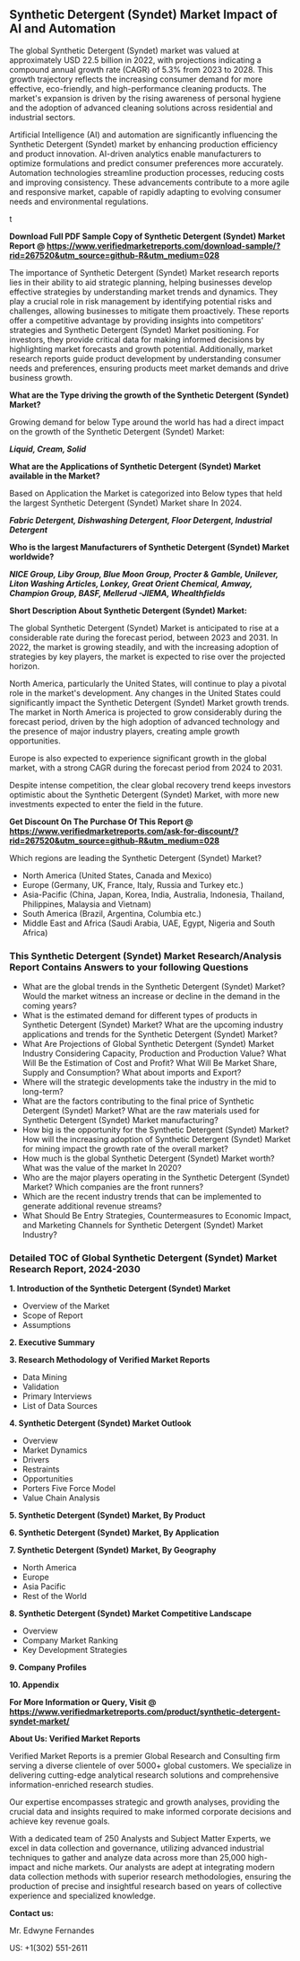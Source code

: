 <h2>Synthetic Detergent (Syndet) Market Impact of AI and Automation</h2><p>The global Synthetic Detergent (Syndet) market was valued at approximately USD 22.5 billion in 2022, with projections indicating a compound annual growth rate (CAGR) of 5.3% from 2023 to 2028. This growth trajectory reflects the increasing consumer demand for more effective, eco-friendly, and high-performance cleaning products. The market's expansion is driven by the rising awareness of personal hygiene and the adoption of advanced cleaning solutions across residential and industrial sectors.</p><p>Artificial Intelligence (AI) and automation are significantly influencing the Synthetic Detergent (Syndet) market by enhancing production efficiency and product innovation. AI-driven analytics enable manufacturers to optimize formulations and predict consumer preferences more accurately. Automation technologies streamline production processes, reducing costs and improving consistency. These advancements contribute to a more agile and responsive market, capable of rapidly adapting to evolving consumer needs and environmental regulations.</p>t</p><p id="" class=""><strong>Download Full PDF Sample Copy of Synthetic Detergent (Syndet) Market Report @ <a href="https://www.verifiedmarketreports.com/download-sample/?rid=267520&utm_source=github-R&utm_medium=028" target="_blank">https://www.verifiedmarketreports.com/download-sample/?rid=267520&utm_source=github-R&utm_medium=028</a></strong></p><p>The importance of&nbsp;Synthetic Detergent (Syndet) Market research reports lies in their ability to aid strategic planning, helping businesses develop effective strategies by understanding market trends and dynamics. They play a crucial role in risk management by identifying potential risks and challenges, allowing businesses to mitigate them proactively. These reports offer a competitive advantage by providing insights into competitors' strategies and Synthetic Detergent (Syndet) Market positioning. For investors, they provide critical data for making informed decisions by highlighting market forecasts and growth potential. Additionally, market research reports guide product development by understanding consumer needs and preferences, ensuring products meet market demands and drive business growth.</p><p><strong>What are the&nbsp;Type driving the growth of the Synthetic Detergent (Syndet) Market?</strong></p><p id="" class="">Growing demand for below Type around the world has had a direct impact on the growth of the Synthetic Detergent (Syndet) Market:</p><em><strong>Liquid, Cream, Solid</strong></em></p><strong>What are the&nbsp;Applications&nbsp;of Synthetic Detergent (Syndet) Market available in the Market?</strong></p><p id="" class="">Based on Application the Market is categorized into Below types that held the largest Synthetic Detergent (Syndet) Market share In 2024.</p><em><strong>Fabric Detergent, Dishwashing Detergent, Floor Detergent, Industrial Detergent</strong></em></p><strong>Who is the largest Manufacturers of Synthetic Detergent (Syndet) Market worldwide?</strong></p><p><em><strong>NICE Group, Liby Group, Blue Moon Group, Procter & Gamble, Unilever, Liton Washing Articles, Lonkey, Great Orient Chemical, Amway, Champion Group, BASF, Mellerud -JIEMA, Whealthfields</strong></em></p><p id="" class=""><strong>Short Description About Synthetic Detergent (Syndet) Market:</strong></p><p>The global Synthetic Detergent (Syndet) Market is anticipated to rise at a considerable rate during the forecast period, between 2023 and 2031. In 2022, the market is growing steadily, and with the increasing adoption of strategies by key players, the market is expected to rise over the projected horizon.</p><p>North America, particularly the United States, will continue to play a pivotal role in the market's development. Any changes in the United States could significantly impact the Synthetic Detergent (Syndet) Market growth trends. The market in North America is projected to grow considerably during the forecast period, driven by the high adoption of advanced technology and the presence of major industry players, creating ample growth opportunities.</p><p>Europe is also expected to experience significant growth in the global market, with a strong CAGR during the forecast period from 2024 to 2031.</p><p>Despite intense competition, the clear global recovery trend keeps investors optimistic about the Synthetic Detergent (Syndet) Market, with more new investments expected to enter the field in the future.</p><p id="" class=""><strong>Get Discount On The Purchase Of This Report @ <a href="https://www.verifiedmarketreports.com/ask-for-discount/?rid=267520&utm_source=github-R&utm_medium=028" target="_blank">https://www.verifiedmarketreports.com/ask-for-discount/?rid=267520&utm_source=github-R&utm_medium=028</a></strong></p>Which regions are leading the Synthetic Detergent (Syndet) Market?</p><ul><li>North America (United States, Canada and Mexico)</li><li>Europe (Germany, UK, France, Italy, Russia and Turkey etc.)</li><li>Asia-Pacific (China, Japan, Korea, India, Australia, Indonesia, Thailand, Philippines, Malaysia and Vietnam)</li><li>South America (Brazil, Argentina, Columbia etc.)</li><li>Middle East and Africa (Saudi Arabia, UAE, Egypt, Nigeria and South Africa)</li></ul><h3 id="" class="">This Synthetic Detergent (Syndet) Market Research/Analysis Report Contains Answers to your following Questions</h3><ul><li>What are the global trends in the Synthetic Detergent (Syndet) Market? Would the market witness an increase or decline in the demand in the coming years?</li><li>What is the estimated demand for different types of products in Synthetic Detergent (Syndet) Market? What are the upcoming industry applications and trends for the Synthetic Detergent (Syndet) Market?</li><li>What Are Projections of Global Synthetic Detergent (Syndet) Market Industry Considering Capacity, Production and Production Value? What Will Be the Estimation of Cost and Profit? What Will Be Market Share, Supply and Consumption? What about imports and Export?</li><li>Where will the strategic developments take the industry in the mid to long-term?</li><li>What are the factors contributing to the final price of Synthetic Detergent (Syndet) Market? What are the raw materials used for Synthetic Detergent (Syndet) Market manufacturing?</li><li>How big is the opportunity for the Synthetic Detergent (Syndet) Market? How will the increasing adoption of Synthetic Detergent (Syndet) Market for mining impact the growth rate of the overall market?</li><li>How much is the global Synthetic Detergent (Syndet) Market worth? What was the value of the market In 2020?</li><li>Who are the major players operating in the Synthetic Detergent (Syndet) Market? Which companies are the front runners?</li><li>Which are the recent industry trends that can be implemented to generate additional revenue streams?</li><li>What Should Be Entry Strategies, Countermeasures to Economic Impact, and Marketing Channels for Synthetic Detergent (Syndet) Market Industry?</li></ul><h3 id="" class="">Detailed TOC of Global Synthetic Detergent (Syndet) Market Research Report, 2024-2030</h3><p id="" class=""><strong>1. Introduction of the Synthetic Detergent (Syndet) Market</strong></p><ul><li>Overview of the Market</li><li>Scope of Report</li><li>Assumptions</li></ul><p id="" class=""><strong>2. Executive Summary</strong></p><p id="" class=""><strong>3. Research Methodology of Verified Market Reports</strong></p><ul><li>Data Mining</li><li>Validation</li><li>Primary Interviews</li><li>List of Data Sources</li></ul><p id="" class=""><strong>4. Synthetic Detergent (Syndet) Market Outlook</strong></p><ul><li>Overview</li><li>Market Dynamics</li><li>Drivers</li><li>Restraints</li><li>Opportunities</li><li>Porters Five Force Model</li><li>Value Chain Analysis</li></ul><p id="" class=""><strong>5. Synthetic Detergent (Syndet) Market, By Product</strong></p><p id="" class=""><strong>6. Synthetic Detergent (Syndet) Market, By Application</strong></p><p id="" class=""><strong>7. Synthetic Detergent (Syndet) Market, By Geography</strong></p><ul><li>North America</li><li>Europe</li><li>Asia Pacific</li><li>Rest of the World</li></ul><p id="" class=""><strong>8. Synthetic Detergent (Syndet) Market Competitive Landscape</strong></p><ul><li>Overview</li><li>Company Market Ranking</li><li>Key Development Strategies</li></ul><p id="" class=""><strong>9. Company Profiles</strong></p><p id="" class=""><strong>10. Appendix</strong></p><p id="" class=""><strong>For More Information or Query, Visit @ <a href="https://www.verifiedmarketreports.com/product/synthetic-detergent-syndet-market/" target="_blank">https://www.verifiedmarketreports.com/product/synthetic-detergent-syndet-market/</a></strong></p><p id="" class=""><strong>About Us: Verified Market Reports</strong></p><p id="" class="">Verified Market Reports is a premier Global Research and Consulting firm serving a diverse clientele of over 5000+ global customers. We specialize in delivering cutting-edge analytical research solutions and comprehensive information-enriched research studies.</p><p id="" class="">Our expertise encompasses strategic and growth analyses, providing the crucial data and insights required to make informed corporate decisions and achieve key revenue goals.</p><p id="" class="">With a dedicated team of 250 Analysts and Subject Matter Experts, we excel in data collection and governance, utilizing advanced industrial techniques to gather and analyze data across more than 25,000 high-impact and niche markets. Our analysts are adept at integrating modern data collection methods with superior research methodologies, ensuring the production of precise and insightful research based on years of collective experience and specialized knowledge.</p><p id="" class=""><strong>Contact us:</strong></p><p id="" class="">Mr. Edwyne Fernandes</p><p id="" class="">US: +1(302) 551-2611</p>